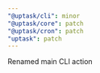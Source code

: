 ```yaml
---
"@uptask/cli": minor
"@uptask/core": patch
"@uptask/cron": patch
"uptask": patch
---
```


Renamed main CLI action
